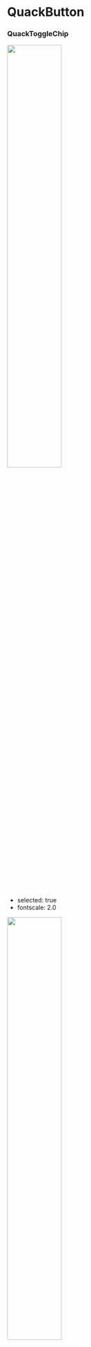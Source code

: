 # QuackButton

### QuackToggleChip

<a href="team.duckie.quackquack.ui_QuackButton_QuackToggleChip[true,2]_[selected:true]-[fontscale:2.0].png"><img src="team.duckie.quackquack.ui_QuackButton_QuackToggleChip[true,2]_[selected:true]-[fontscale:2.0].png" width="50%"/></a>

- selected: true
- fontscale: 2.0

<a href="team.duckie.quackquack.ui_QuackButton_QuackToggleChip[true,1]_[selected:true]-[fontscale:1.0].png"><img src="team.duckie.quackquack.ui_QuackButton_QuackToggleChip[true,1]_[selected:true]-[fontscale:1.0].png" width="50%"/></a>

- selected: true
- fontscale: 1.0

<a href="team.duckie.quackquack.ui_QuackButton_QuackToggleChip[true,1.5]_[selected:true]-[fontscale:1.5].png"><img src="team.duckie.quackquack.ui_QuackButton_QuackToggleChip[true,1.5]_[selected:true]-[fontscale:1.5].png" width="50%"/></a>

- selected: true
- fontscale: 1.5

<a href="team.duckie.quackquack.ui_QuackButton_QuackToggleChip[true,0.5]_[selected:true]-[fontscale:0.5].png"><img src="team.duckie.quackquack.ui_QuackButton_QuackToggleChip[true,0.5]_[selected:true]-[fontscale:0.5].png" width="50%"/></a>

- selected: true
- fontscale: 0.5

<a href="team.duckie.quackquack.ui_QuackButton_QuackToggleChip[false,2]_[selected:false]-[fontscale:2.0].png"><img src="team.duckie.quackquack.ui_QuackButton_QuackToggleChip[false,2]_[selected:false]-[fontscale:2.0].png" width="50%"/></a>

- selected: false
- fontscale: 2.0

<a href="team.duckie.quackquack.ui_QuackButton_QuackToggleChip[false,1]_[selected:false]-[fontscale:1.0].png"><img src="team.duckie.quackquack.ui_QuackButton_QuackToggleChip[false,1]_[selected:false]-[fontscale:1.0].png" width="50%"/></a>

- selected: false
- fontscale: 1.0

<a href="team.duckie.quackquack.ui_QuackButton_QuackToggleChip[false,1.5]_[selected:false]-[fontscale:1.5].png"><img src="team.duckie.quackquack.ui_QuackButton_QuackToggleChip[false,1.5]_[selected:false]-[fontscale:1.5].png" width="50%"/></a>

- selected: false
- fontscale: 1.5

<a href="team.duckie.quackquack.ui_QuackButton_QuackToggleChip[false,0.5]_[selected:false]-[fontscale:0.5].png"><img src="team.duckie.quackquack.ui_QuackButton_QuackToggleChip[false,0.5]_[selected:false]-[fontscale:0.5].png" width="50%"/></a>

- selected: false
- fontscale: 0.5

### QuackSmallButton

<a href="team.duckie.quackquack.ui_QuackButton_QuackSmallButton[true,2]_[enabled:true]-[fontscale:2.0].png"><img src="team.duckie.quackquack.ui_QuackButton_QuackSmallButton[true,2]_[enabled:true]-[fontscale:2.0].png" width="50%"/></a>

- enabled: true
- fontscale: 2.0

<a href="team.duckie.quackquack.ui_QuackButton_QuackSmallButton[true,1]_[enabled:true]-[fontscale:1.0].png"><img src="team.duckie.quackquack.ui_QuackButton_QuackSmallButton[true,1]_[enabled:true]-[fontscale:1.0].png" width="50%"/></a>

- enabled: true
- fontscale: 1.0

<a href="team.duckie.quackquack.ui_QuackButton_QuackSmallButton[true,1.5]_[enabled:true]-[fontscale:1.5].png"><img src="team.duckie.quackquack.ui_QuackButton_QuackSmallButton[true,1.5]_[enabled:true]-[fontscale:1.5].png" width="50%"/></a>

- enabled: true
- fontscale: 1.5

<a href="team.duckie.quackquack.ui_QuackButton_QuackSmallButton[true,0.5]_[enabled:true]-[fontscale:0.5].png"><img src="team.duckie.quackquack.ui_QuackButton_QuackSmallButton[true,0.5]_[enabled:true]-[fontscale:0.5].png" width="50%"/></a>

- enabled: true
- fontscale: 0.5

<a href="team.duckie.quackquack.ui_QuackButton_QuackSmallButton[false,2]_[enabled:false]-[fontscale:2.0].png"><img src="team.duckie.quackquack.ui_QuackButton_QuackSmallButton[false,2]_[enabled:false]-[fontscale:2.0].png" width="50%"/></a>

- enabled: false
- fontscale: 2.0

<a href="team.duckie.quackquack.ui_QuackButton_QuackSmallButton[false,1]_[enabled:false]-[fontscale:1.0].png"><img src="team.duckie.quackquack.ui_QuackButton_QuackSmallButton[false,1]_[enabled:false]-[fontscale:1.0].png" width="50%"/></a>

- enabled: false
- fontscale: 1.0

<a href="team.duckie.quackquack.ui_QuackButton_QuackSmallButton[false,1.5]_[enabled:false]-[fontscale:1.5].png"><img src="team.duckie.quackquack.ui_QuackButton_QuackSmallButton[false,1.5]_[enabled:false]-[fontscale:1.5].png" width="50%"/></a>

- enabled: false
- fontscale: 1.5

<a href="team.duckie.quackquack.ui_QuackButton_QuackSmallButton[false,0.5]_[enabled:false]-[fontscale:0.5].png"><img src="team.duckie.quackquack.ui_QuackButton_QuackSmallButton[false,0.5]_[enabled:false]-[fontscale:0.5].png" width="50%"/></a>

- enabled: false
- fontscale: 0.5

### QuackSmallBorderToggleButton

<a href="team.duckie.quackquack.ui_QuackButton_QuackSmallBorderToggleButton[true,2]_[selected:true]-[fontscale:2.0].png"><img src="team.duckie.quackquack.ui_QuackButton_QuackSmallBorderToggleButton[true,2]_[selected:true]-[fontscale:2.0].png" width="50%"/></a>

- selected: true
- fontscale: 2.0

<a href="team.duckie.quackquack.ui_QuackButton_QuackSmallBorderToggleButton[true,1]_[selected:true]-[fontscale:1.0].png"><img src="team.duckie.quackquack.ui_QuackButton_QuackSmallBorderToggleButton[true,1]_[selected:true]-[fontscale:1.0].png" width="50%"/></a>

- selected: true
- fontscale: 1.0

<a href="team.duckie.quackquack.ui_QuackButton_QuackSmallBorderToggleButton[true,1.5]_[selected:true]-[fontscale:1.5].png"><img src="team.duckie.quackquack.ui_QuackButton_QuackSmallBorderToggleButton[true,1.5]_[selected:true]-[fontscale:1.5].png" width="50%"/></a>

- selected: true
- fontscale: 1.5

<a href="team.duckie.quackquack.ui_QuackButton_QuackSmallBorderToggleButton[true,0.5]_[selected:true]-[fontscale:0.5].png"><img src="team.duckie.quackquack.ui_QuackButton_QuackSmallBorderToggleButton[true,0.5]_[selected:true]-[fontscale:0.5].png" width="50%"/></a>

- selected: true
- fontscale: 0.5

<a href="team.duckie.quackquack.ui_QuackButton_QuackSmallBorderToggleButton[false,2]_[selected:false]-[fontscale:2.0].png"><img src="team.duckie.quackquack.ui_QuackButton_QuackSmallBorderToggleButton[false,2]_[selected:false]-[fontscale:2.0].png" width="50%"/></a>

- selected: false
- fontscale: 2.0

<a href="team.duckie.quackquack.ui_QuackButton_QuackSmallBorderToggleButton[false,1]_[selected:false]-[fontscale:1.0].png"><img src="team.duckie.quackquack.ui_QuackButton_QuackSmallBorderToggleButton[false,1]_[selected:false]-[fontscale:1.0].png" width="50%"/></a>

- selected: false
- fontscale: 1.0

<a href="team.duckie.quackquack.ui_QuackButton_QuackSmallBorderToggleButton[false,1.5]_[selected:false]-[fontscale:1.5].png"><img src="team.duckie.quackquack.ui_QuackButton_QuackSmallBorderToggleButton[false,1.5]_[selected:false]-[fontscale:1.5].png" width="50%"/></a>

- selected: false
- fontscale: 1.5

<a href="team.duckie.quackquack.ui_QuackButton_QuackSmallBorderToggleButton[false,0.5]_[selected:false]-[fontscale:0.5].png"><img src="team.duckie.quackquack.ui_QuackButton_QuackSmallBorderToggleButton[false,0.5]_[selected:false]-[fontscale:0.5].png" width="50%"/></a>

- selected: false
- fontscale: 0.5

### QuackMediumBorderToggleButton

<a href="team.duckie.quackquack.ui_QuackButton_QuackMediumBorderToggleButton[true,2]_[selected:true]-[fontscale:2.0].png"><img src="team.duckie.quackquack.ui_QuackButton_QuackMediumBorderToggleButton[true,2]_[selected:true]-[fontscale:2.0].png" width="50%"/></a>

- selected: true
- fontscale: 2.0

<a href="team.duckie.quackquack.ui_QuackButton_QuackMediumBorderToggleButton[true,1]_[selected:true]-[fontscale:1.0].png"><img src="team.duckie.quackquack.ui_QuackButton_QuackMediumBorderToggleButton[true,1]_[selected:true]-[fontscale:1.0].png" width="50%"/></a>

- selected: true
- fontscale: 1.0

<a href="team.duckie.quackquack.ui_QuackButton_QuackMediumBorderToggleButton[true,1.5]_[selected:true]-[fontscale:1.5].png"><img src="team.duckie.quackquack.ui_QuackButton_QuackMediumBorderToggleButton[true,1.5]_[selected:true]-[fontscale:1.5].png" width="50%"/></a>

- selected: true
- fontscale: 1.5

<a href="team.duckie.quackquack.ui_QuackButton_QuackMediumBorderToggleButton[true,0.5]_[selected:true]-[fontscale:0.5].png"><img src="team.duckie.quackquack.ui_QuackButton_QuackMediumBorderToggleButton[true,0.5]_[selected:true]-[fontscale:0.5].png" width="50%"/></a>

- selected: true
- fontscale: 0.5

<a href="team.duckie.quackquack.ui_QuackButton_QuackMediumBorderToggleButton[false,2]_[selected:false]-[fontscale:2.0].png"><img src="team.duckie.quackquack.ui_QuackButton_QuackMediumBorderToggleButton[false,2]_[selected:false]-[fontscale:2.0].png" width="50%"/></a>

- selected: false
- fontscale: 2.0

<a href="team.duckie.quackquack.ui_QuackButton_QuackMediumBorderToggleButton[false,1]_[selected:false]-[fontscale:1.0].png"><img src="team.duckie.quackquack.ui_QuackButton_QuackMediumBorderToggleButton[false,1]_[selected:false]-[fontscale:1.0].png" width="50%"/></a>

- selected: false
- fontscale: 1.0

<a href="team.duckie.quackquack.ui_QuackButton_QuackMediumBorderToggleButton[false,1.5]_[selected:false]-[fontscale:1.5].png"><img src="team.duckie.quackquack.ui_QuackButton_QuackMediumBorderToggleButton[false,1.5]_[selected:false]-[fontscale:1.5].png" width="50%"/></a>

- selected: false
- fontscale: 1.5

<a href="team.duckie.quackquack.ui_QuackButton_QuackMediumBorderToggleButton[false,0.5]_[selected:false]-[fontscale:0.5].png"><img src="team.duckie.quackquack.ui_QuackButton_QuackMediumBorderToggleButton[false,0.5]_[selected:false]-[fontscale:0.5].png" width="50%"/></a>

- selected: false
- fontscale: 0.5

### QuackLargeWhiteButton

<a href="team.duckie.quackquack.ui_QuackButton_QuackLargeWhiteButton[none,2]_[quackicon:none]-[fontscale:2.0].png"><img src="team.duckie.quackquack.ui_QuackButton_QuackLargeWhiteButton[none,2]_[quackicon:none]-[fontscale:2.0].png" width="50%"/></a>

- quackicon: none
- fontscale: 2.0

<a href="team.duckie.quackquack.ui_QuackButton_QuackLargeWhiteButton[none,1]_[quackicon:none]-[fontscale:1.0].png"><img src="team.duckie.quackquack.ui_QuackButton_QuackLargeWhiteButton[none,1]_[quackicon:none]-[fontscale:1.0].png" width="50%"/></a>

- quackicon: none
- fontscale: 1.0

<a href="team.duckie.quackquack.ui_QuackButton_QuackLargeWhiteButton[none,1.5]_[quackicon:none]-[fontscale:1.5].png"><img src="team.duckie.quackquack.ui_QuackButton_QuackLargeWhiteButton[none,1.5]_[quackicon:none]-[fontscale:1.5].png" width="50%"/></a>

- quackicon: none
- fontscale: 1.5

<a href="team.duckie.quackquack.ui_QuackButton_QuackLargeWhiteButton[none,0.5]_[quackicon:none]-[fontscale:0.5].png"><img src="team.duckie.quackquack.ui_QuackButton_QuackLargeWhiteButton[none,0.5]_[quackicon:none]-[fontscale:0.5].png" width="50%"/></a>

- quackicon: none
- fontscale: 0.5

<a href="team.duckie.quackquack.ui_QuackButton_QuackLargeWhiteButton[close,2]_[quackicon:close]-[fontscale:2.0].png"><img src="team.duckie.quackquack.ui_QuackButton_QuackLargeWhiteButton[close,2]_[quackicon:close]-[fontscale:2.0].png" width="50%"/></a>

- quackicon: close
- fontscale: 2.0

<a href="team.duckie.quackquack.ui_QuackButton_QuackLargeWhiteButton[close,1]_[quackicon:close]-[fontscale:1.0].png"><img src="team.duckie.quackquack.ui_QuackButton_QuackLargeWhiteButton[close,1]_[quackicon:close]-[fontscale:1.0].png" width="50%"/></a>

- quackicon: close
- fontscale: 1.0

<a href="team.duckie.quackquack.ui_QuackButton_QuackLargeWhiteButton[close,1.5]_[quackicon:close]-[fontscale:1.5].png"><img src="team.duckie.quackquack.ui_QuackButton_QuackLargeWhiteButton[close,1.5]_[quackicon:close]-[fontscale:1.5].png" width="50%"/></a>

- quackicon: close
- fontscale: 1.5

<a href="team.duckie.quackquack.ui_QuackButton_QuackLargeWhiteButton[close,0.5]_[quackicon:close]-[fontscale:0.5].png"><img src="team.duckie.quackquack.ui_QuackButton_QuackLargeWhiteButton[close,0.5]_[quackicon:close]-[fontscale:0.5].png" width="50%"/></a>

- quackicon: close
- fontscale: 0.5

### QuackLargeButton

<a href="team.duckie.quackquack.ui_QuackButton_QuackLargeButton[true,2]_[active:true]-[fontscale:2.0].png"><img src="team.duckie.quackquack.ui_QuackButton_QuackLargeButton[true,2]_[active:true]-[fontscale:2.0].png" width="50%"/></a>

- active: true
- fontscale: 2.0

<a href="team.duckie.quackquack.ui_QuackButton_QuackLargeButton[true,1]_[active:true]-[fontscale:1.0].png"><img src="team.duckie.quackquack.ui_QuackButton_QuackLargeButton[true,1]_[active:true]-[fontscale:1.0].png" width="50%"/></a>

- active: true
- fontscale: 1.0

<a href="team.duckie.quackquack.ui_QuackButton_QuackLargeButton[true,1.5]_[active:true]-[fontscale:1.5].png"><img src="team.duckie.quackquack.ui_QuackButton_QuackLargeButton[true,1.5]_[active:true]-[fontscale:1.5].png" width="50%"/></a>

- active: true
- fontscale: 1.5

<a href="team.duckie.quackquack.ui_QuackButton_QuackLargeButton[true,0.5]_[active:true]-[fontscale:0.5].png"><img src="team.duckie.quackquack.ui_QuackButton_QuackLargeButton[true,0.5]_[active:true]-[fontscale:0.5].png" width="50%"/></a>

- active: true
- fontscale: 0.5

<a href="team.duckie.quackquack.ui_QuackButton_QuackLargeButton[false,2]_[active:false]-[fontscale:2.0].png"><img src="team.duckie.quackquack.ui_QuackButton_QuackLargeButton[false,2]_[active:false]-[fontscale:2.0].png" width="50%"/></a>

- active: false
- fontscale: 2.0

<a href="team.duckie.quackquack.ui_QuackButton_QuackLargeButton[false,1]_[active:false]-[fontscale:1.0].png"><img src="team.duckie.quackquack.ui_QuackButton_QuackLargeButton[false,1]_[active:false]-[fontscale:1.0].png" width="50%"/></a>

- active: false
- fontscale: 1.0

<a href="team.duckie.quackquack.ui_QuackButton_QuackLargeButton[false,1.5]_[active:false]-[fontscale:1.5].png"><img src="team.duckie.quackquack.ui_QuackButton_QuackLargeButton[false,1.5]_[active:false]-[fontscale:1.5].png" width="50%"/></a>

- active: false
- fontscale: 1.5

<a href="team.duckie.quackquack.ui_QuackButton_QuackLargeButton[false,0.5]_[active:false]-[fontscale:0.5].png"><img src="team.duckie.quackquack.ui_QuackButton_QuackLargeButton[false,0.5]_[active:false]-[fontscale:0.5].png" width="50%"/></a>

- active: false
- fontscale: 0.5

### QuackLarge40WhiteButton

<a href="team.duckie.quackquack.ui_QuackButton_QuackLarge40WhiteButton[2]_[fontscale:2.0].png"><img src="team.duckie.quackquack.ui_QuackButton_QuackLarge40WhiteButton[2]_[fontscale:2.0].png" width="50%"/></a>

- fontscale: 2.0

<a href="team.duckie.quackquack.ui_QuackButton_QuackLarge40WhiteButton[1]_[fontscale:1.0].png"><img src="team.duckie.quackquack.ui_QuackButton_QuackLarge40WhiteButton[1]_[fontscale:1.0].png" width="50%"/></a>

- fontscale: 1.0

<a href="team.duckie.quackquack.ui_QuackButton_QuackLarge40WhiteButton[1.5]_[fontscale:1.5].png"><img src="team.duckie.quackquack.ui_QuackButton_QuackLarge40WhiteButton[1.5]_[fontscale:1.5].png" width="50%"/></a>

- fontscale: 1.5

<a href="team.duckie.quackquack.ui_QuackButton_QuackLarge40WhiteButton[0.5]_[fontscale:0.5].png"><img src="team.duckie.quackquack.ui_QuackButton_QuackLarge40WhiteButton[0.5]_[fontscale:0.5].png" width="50%"/></a>

- fontscale: 0.5

#### [🏠](README.md)